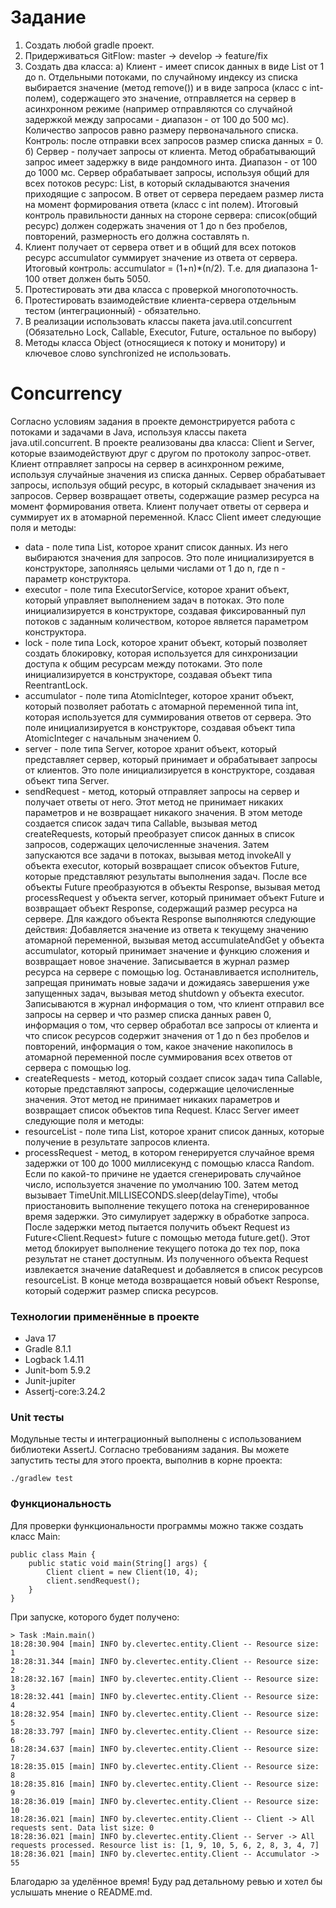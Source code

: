 # Задание

1. Создать любой gradle проект.
2. Придерживаться GitFlow: master -> develop -> feature/fix
3. Создать два класса:
      a) Клиент - имеет список данных в виде List<Integer>  от 1 до n. Отдельными потоками, по случайному индексу из 
         списка выбирается значение (метод remove()) и в виде запроса (класс с int-полем), содержащего это значение,
         отправляется на сервер в асинхронном режиме (например отправляются со случайной задержкой между запросами - 
         диапазон - от 100 до 500 мс).
         Количество запросов равно размеру первоначального списка.
         Контроль: после отправки всех запросов размер списка данных = 0.
      б) Сервер - получает запросы от клиента. Метод обрабатывающий запрос имеет задержку в виде рандомного инта.
         Диапазон - от 100 до 1000 мс. Сервер обрабатывает запросы, используя общий для всех потоков ресурс: 
         List<Integer>, в который складываются значения приходящие с запросом. В ответ от сервера передаем размер 
         листа на момент формирования ответа (класс с int полем). 
         Итоговый контроль правильности данных на стороне сервера: список(общий ресурс) должен содержать значения от 
         1 до n без пробелов, повторений, размерность его должна составлять n.
4. Клиент получает от сервера ответ и в общий для всех потоков ресурс accumulator суммирует значение из ответа 
от сервера. Итоговый контроль: accumulator = (1+n)*(n/2). Т.е. для диапазона 1-100 ответ должен быть 5050.
5. Протестировать эти два класса с проверкой многопоточность.
6. Протестировать взаимодействие клиента-сервера отдельным тестом (интеграционный) - обязательно.
7. В реализации использовать классы пакета java.util.concurrent (Обязательно Lock, Callable, Executor, Future, остальное по выбору)
8. Методы класса Object (относящиеся к потоку и монитору) и ключевое слово synchronized не использовать.

# Concurrency

Согласно условиям задания в проекте демонстрируется работа с потоками и задачами в Java, используя классы пакета java.util.concurrent.
В проекте реализованы два класса: Client и Server, которые взаимодействуют друг с другом по протоколу запрос-ответ. 
Клиент отправляет запросы на сервер в асинхронном режиме, используя случайные значения из списка данных. Сервер 
обрабатывает запросы, используя общий ресурс, в который складывает значения из запросов. Сервер возвращает ответы, 
содержащие размер ресурса на момент формирования ответа. Клиент получает ответы от сервера и суммирует их в атомарной переменной.
Класс Client имеет следующие поля и методы:
* data - поле типа List<Integer>, которое хранит список данных. Из него выбираются значения для запросов. Это поле 
инициализируется в конструкторе, заполняясь целыми числами от 1 до n, где n - параметр конструктора.
* executor - поле типа ExecutorService, которое хранит объект, который управляет выполнением задач в потоках. Это поле
инициализируется в конструкторе, создавая фиксированный пул потоков с заданным количеством, которое является параметром 
конструктора.
* lock - поле типа Lock, которое хранит объект, который позволяет создать блокировку, которая используется для 
синхронизации доступа к общим ресурсам между потоками. Это поле инициализируется в конструкторе, создавая объект типа ReentrantLock.
* accumulator - поле типа AtomicInteger, которое хранит объект, который позволяет работать с атомарной переменной типа 
int, которая используется для суммирования ответов от сервера. Это поле инициализируется в конструкторе, создавая объект
типа AtomicInteger с начальным значением 0.
* server - поле типа Server, которое хранит объект, который представляет сервер, который принимает и обрабатывает запросы 
от клиентов. Это поле инициализируется в конструкторе, создавая объект типа Server.
* sendRequest - метод, который отправляет запросы на сервер и получает ответы от него. Этот метод не принимает никаких 
параметров и не возвращает никакого значения. В этом методе создается список задач типа Callable<Request>, вызывая метод
createRequests, который преобразует список данных в список запросов, содержащих целочисленные значения. Затем запускаются
все задачи в потоках, вызывая метод invokeAll у объекта executor, который возвращает список объектов Future<Request>, 
которые представляют результаты выполнения задач. После все объекты Future<Request> преобразуются в объекты Response, 
вызывая метод processRequest у объекта server, который принимает объект Future<Request> и возвращает объект Response, 
содержащий размер ресурса на сервере.
Для каждого объекта Response выполняются следующие действия:
Добавляется значение из ответа к текущему значению атомарной переменной, вызывая метод accumulateAndGet у объекта 
accumulator, который принимает значение и функцию сложения и возвращает новое значение.
Записывается в журнал размер ресурса на сервере с помощью log.
Останавливается исполнитель, запрещая принимать новые задачи и дожидаясь завершения уже запущенных задач, вызывая 
метод shutdown у объекта executor.
Записываются в журнал информация о том, что клиент отправил все запросы на сервер и что размер списка данных равен 0, 
информация о том, что сервер обработал все запросы от клиента и что список ресурсов содержит значения от 1 до n без 
пробелов и повторений, информация о том, какое значение накопилось в атомарной переменной после суммирования всех ответов 
от сервера c помощью log.
* createRequests - метод, который создает список задач типа Callable<Request>, которые представляют запросы, содержащие 
целочисленные значения. Этот метод не принимает никаких параметров и возвращает список объектов типа Request.
Класс Server имеет следующие поля и методы:
* resourceList - поле типа List<Integer>, которое хранит список данных, которые получение в результате запросов клиента.
* processRequest - метод, в котором генерируется случайное время задержки от 100 до 1000 миллисекунд с помощью класса Random. 
Если по какой-то причине не удается сгенерировать случайное число, используется значение по умолчанию 100. Затем метод вызывает
TimeUnit.MILLISECONDS.sleep(delayTime), чтобы приостановить выполнение текущего потока на сгенерированное время задержки. 
Это симулирует задержку в обработке запроса. После задержки метод пытается получить объект Request из 
Future<Client.Request> future с помощью метода future.get(). Этот метод блокирует выполнение текущего потока до тех пор, 
пока результат не станет доступным. Из полученного объекта Request извлекается значение dataRequest и добавляется в 
список ресурсов resourceList. В конце метода возвращается новый объект Response, который содержит размер списка ресурсов.

### Технологии применённые в проекте

* Java 17
* Gradle 8.1.1
* Logback 1.4.11
* Junit-bom 5.9.2
* Junit-jupiter
* Assertj-core:3.24.2

### Unit тесты

Модульные тесты и интеграционный выполнены с использованием библиотеки AssertJ.
Согласно требованиям задания.
Вы можете запустить тесты для этого проекта, выполнив в корне проекта:
```
./gradlew test
```

### Функциональность

Для проверки функциональности программы можно также создать класс Main:
````
public class Main {
    public static void main(String[] args) {
        Client client = new Client(10, 4);
        client.sendRequest();
    }
}
````
При запуске, которого будет получено:
```
> Task :Main.main()
18:28:30.904 [main] INFO by.clevertec.entity.Client -- Resource size: 1
18:28:31.344 [main] INFO by.clevertec.entity.Client -- Resource size: 2
18:28:32.167 [main] INFO by.clevertec.entity.Client -- Resource size: 3
18:28:32.441 [main] INFO by.clevertec.entity.Client -- Resource size: 4
18:28:32.954 [main] INFO by.clevertec.entity.Client -- Resource size: 5
18:28:33.797 [main] INFO by.clevertec.entity.Client -- Resource size: 6
18:28:34.637 [main] INFO by.clevertec.entity.Client -- Resource size: 7
18:28:35.015 [main] INFO by.clevertec.entity.Client -- Resource size: 8
18:28:35.816 [main] INFO by.clevertec.entity.Client -- Resource size: 9
18:28:36.019 [main] INFO by.clevertec.entity.Client -- Resource size: 10
18:28:36.021 [main] INFO by.clevertec.entity.Client -- Client -> All requests sent. Data list size: 0
18:28:36.021 [main] INFO by.clevertec.entity.Client -- Server -> All requests processed. Resource list is: [1, 9, 10, 5, 6, 2, 8, 3, 4, 7]
18:28:36.021 [main] INFO by.clevertec.entity.Client -- Accumulator -> 55
```
Благодарю за уделённое время! Буду рад детальному ревью и хотел бы услышать мнение о README.md.